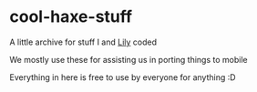 # cool-haxe-stuff
A little archive for stuff I and [Lily](https://github.com/mcagabe19) coded

We mostly use these for assisting us in porting things to mobile

Everything in here is free to use by everyone for anything :D
